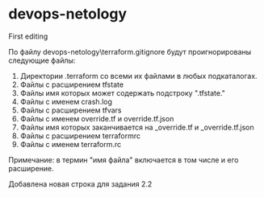 # devops-netology
First editing

По файлу devops-netology\terraform.gitignore будут проигнорированы следующие файлы:
1) Директории .terraform со всеми их файлами в любых подкаталогах.
2) Файлы с расширением tfstate
3) Файлы имя которых может содержать подстроку ".tfstate."
4) Файлы с именем crash.log
5) Файлы с расширением tfvars
6) Файлы с именем override.tf и override.tf.json
7) Файлы имя которых заканчивается на _override.tf и _override.tf.json
8) Файлы с расширением terraformrc
9) Файлы с именем terraform.rc



Примечание: в термин "имя файла" включается в том числе и его расширение.

Добавлена новая строка для задания 2.2